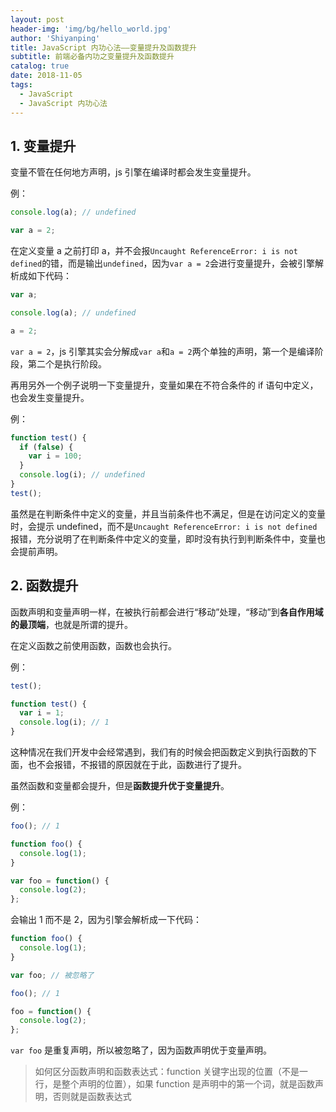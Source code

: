 ```yaml
---
layout: post
header-img: 'img/bg/hello_world.jpg'
author: 'Shiyanping'
title: JavaScript 内功心法——变量提升及函数提升
subtitle: 前端必备内功之变量提升及函数提升
catalog: true
date: 2018-11-05
tags:
  - JavaScript
  - JavaScript 内功心法
---
```


## 1. 变量提升

变量不管在任何地方声明，js 引擎在编译时都会发生变量提升。

例：

```js
console.log(a); // undefined

var a = 2;
```

在定义变量 a 之前打印 a，并不会报`Uncaught ReferenceError: i is not defined`的错，而是输出`undefined`，因为`var a = 2`会进行变量提升，会被引擎解析成如下代码：

```js
var a;

console.log(a); // undefined

a = 2;
```

`var a = 2`，js 引擎其实会分解成`var a`和`a = 2`两个单独的声明，第一个是编译阶段，第二个是执行阶段。

再用另外一个例子说明一下变量提升，变量如果在不符合条件的 if 语句中定义，也会发生变量提升。

例：

```js
function test() {
  if (false) {
    var i = 100;
  }
  console.log(i); // undefined
}
test();
```

虽然是在判断条件中定义的变量，并且当前条件也不满足，但是在访问定义的变量时，会提示 undefined，而不是`Uncaught ReferenceError: i is not defined`报错，充分说明了在判断条件中定义的变量，即时没有执行到判断条件中，变量也会提前声明。

## 2. 函数提升

函数声明和变量声明一样，在被执行前都会进行“移动”处理，“移动”到**各自作用域的最顶端**，也就是所谓的提升。

在定义函数之前使用函数，函数也会执行。

例：

```js
test();

function test() {
  var i = 1;
  console.log(i); // 1
}
```

这种情况在我们开发中会经常遇到，我们有的时候会把函数定义到执行函数的下面，也不会报错，不报错的原因就在于此，函数进行了提升。

虽然函数和变量都会提升，但是**函数提升优于变量提升**。

例：

```js
foo(); // 1

function foo() {
  console.log(1);
}

var foo = function() {
  console.log(2);
};
```

会输出 1 而不是 2，因为引擎会解析成一下代码：

```js
function foo() {
  console.log(1);
}

var foo; // 被忽略了

foo(); // 1

foo = function() {
  console.log(2);
};
```

`var foo` 是重复声明，所以被忽略了，因为函数声明优于变量声明。

> 如何区分函数声明和函数表达式：function 关键字出现的位置（不是一行，是整个声明的位置），如果 function 是声明中的第一个词，就是函数声明，否则就是函数表达式
